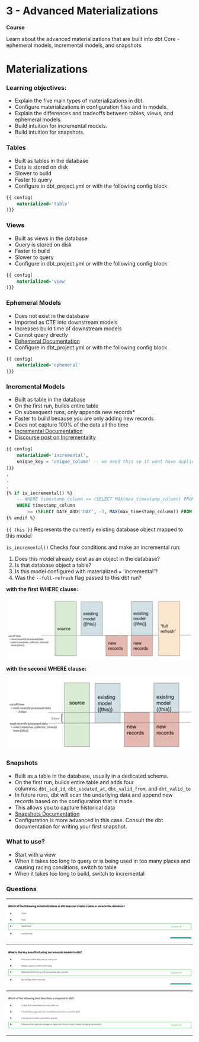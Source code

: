 # 3 - Advanced Materializations

**Course**

Learn about the advanced materializations that are built into dbt Core - ephemeral models, incremental models, and snapshots.

# **Materializations**

### **Learning objectives:**

- Explain the five main types of materializations in dbt.
- Configure materializations in configuration files and in models.
- Explain the differences and tradeoffs between tables, views, and ephemeral models.
- Build intuition for incremental models.
- Build intuition for snapshots.

### **Tables**

- Built as tables in the database
- Data is stored on disk
- Slower to build
- Faster to query
- Configure in dbt_project.yml or with the following config block

```sql
{{ config(
    materialized='table'
)}}
```

### **Views**

- Built as views in the database
- Query is stored on disk
- Faster to build
- Slower to query
- Configure in dbt_project.yml or with the following config block

```sql
{{ config(
    materialized='view'
)}}
```

### **Ephemeral Models**

- Does not exist in the database
- Imported as CTE into downstream models
- Increases build time of downstream models
- Cannot query directly
- [Ephemeral Documentation](https://docs.getdbt.com/docs/building-a-dbt-project/building-models/materializations#ephemeral)
- Configure in dbt_project.yml or with the following config block

```sql
{{ config(
    materialized='ephemeral'
)}}
```

### **Incremental Models**

- Built as table in the database
- On the first run, builds entire table
- On subsequent runs, only appends new records*
- Faster to build because you are only adding new records
- Does not capture 100% of the data all the time
- [Incremental Documentation](https://docs.getdbt.com/docs/building-a-dbt-project/building-models/materializations#incremental)
- [Discourse post on Incrementality](https://discourse.getdbt.com/t/on-the-limits-of-incrementality/303)

```sql
{{ config(
    materialized='incremental',
    unique_key = 'unique_column' -- we need this so it wont have duplicates
)}}
.
.
.
{% if is_incremental() %}
	-- WHERE timestamp_column >= (SELECT MAX(max_timestamp_column) FROM {{this}})
	WHERE timestamp_column 
		>= (SELECT DATE_ADD('DAY', -3, MAX(max_timestamp_column)) FROM {{this}})
{% endif %}
```

`{{ this }}`  Represents the currently existing database object mapped to this model

`is_incremental()` Checks four conditions and make an incremental run:

1. Does this model already exist as an object in the database?
2. Is that database object a table?
3. Is this model configured with materialized = 'incremental'?
4. Was the `--full-refresh` flag passed to this dbt run?

**with the first WHERE clause:**

![image.png](images/images_3/image.png)

**with the second WHERE clause:**

![image.png](images/images_3/image%201.png)

### **Snapshots**

- Built as a table in the database, usually in a dedicated schema.
- On the first run, builds entire table and adds four columns: `dbt_scd_id`, `dbt_updated_at`, `dbt_valid_from`, and `dbt_valid_to`
- In future runs, dbt will scan the underlying data and append new records based on the configuration that is made.
- This allows you to capture historical data
- [Snapshots Documentation](https://docs.getdbt.com/docs/building-a-dbt-project/snapshots)
- Configuration is more advanced in this case. Consult the dbt documentation for writing your first snapshot.

### What to use?

- Start with a view
- When it takes too long to query or is being used in too many places and causing racing conditions, switch to table
- When it takes too long to build, switch to incremental

### **Questions**

---

![image.png](images/images_3/image%202.png)

---

![image.png](images/images_3/image%203.png)

---

![image.png](images/images_3/image%204.png)

---
